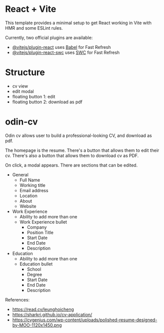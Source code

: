 # React + Vite

This template provides a minimal setup to get React working in Vite with HMR and some ESLint rules.

Currently, two official plugins are available:

- [@vitejs/plugin-react](https://github.com/vitejs/vite-plugin-react/blob/main/packages/plugin-react/README.md) uses [Babel](https://babeljs.io/) for Fast Refresh
- [@vitejs/plugin-react-swc](https://github.com/vitejs/vite-plugin-react-swc) uses [SWC](https://swc.rs/) for Fast Refresh

# Structure
- cv view
- edit modal
- floating button 1: edit
- floating button 2: download as pdf


# odin-cv

Odin cv allows user to build a professional-looking CV, and download as pdf.

The homepage is the resume. There's a button that allows them to edit their cv. There's also a button that allows them to download cv as PDF.

On click, a modal appears. There are sections that can be edited.
- General
    - Full Name
    - Working title
    - Email address
    - Location
    - About
    - Website
- Work Experience
    - Ability to add more than one
    - Work Experience bullet
        - Company
        - Position Title
        - Start Date
        - End Date
        - Description
- Education
    - Ability to add more than one
    - Education bullet
        - School
        - Degree
        - Start Date
        - End Date
        - Description


References:
- https://read.cv/leunghoicheng
- https://sharkri.github.io/cv-application/
- https://cvgenius.com/wp-content/uploads/polished-resume-designed-by-MOO-1120x1450.png